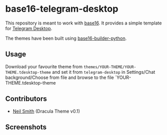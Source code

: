 # base16-telegram-desktop

This repository is meant to work with
[base16](https://github.com/chriskempson/base16).
It provides a simple template for [Telegram Desktop](https://desktop.telegram.org).

The themes have been built using [base16-builder-python](https://github.com/InspectorMustache/base16-builder-python).

## Usage
Download your favourite theme from `themes/YOUR-THEME/YOUR-THEME.tdesktop-theme` and set it from `telegram-desktop` in Settings/Chat background/Choose from file and browse to the file `YOUR-THEME.tdesktop-theme

## Contributors
- [Neil Smith](https://github.com/dracula/telegram/blob/master/colors.tdesktop-theme) (Dracula Theme v0.1)

## Screenshots
